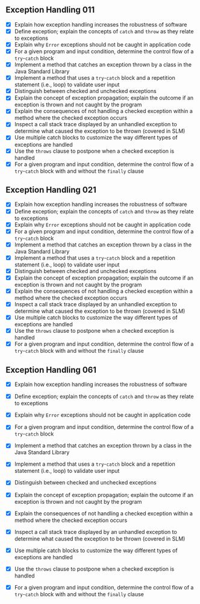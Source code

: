 ## Exception Handling 011
* [x] Explain how exception handling increases the robustness of software
* [x] Define exception; explain the concepts of `catch` and `throw` as they relate to exceptions
* [x] Explain why `Error` exceptions should not be caught in application code
* [x] For a given program and input condition, determine the control flow of a `try`-`catch` block
* [x] Implement a method that catches an exception thrown by a class in the Java Standard Library
* [x] Implement a method that uses a `try`-`catch` block and a repetition statement (i.e., loop) to validate user input
* [x] Distinguish between checked and unchecked exceptions
* [x] Explain the concept of exception propagation; explain the outcome if an exception is thrown and not caught by the program
* [x] Explain the consequences of not handling a checked exception within a method where the checked exception occurs
* [x] Inspect a call stack trace displayed by an unhandled exception to determine what caused the exception to be thrown (covered in SLM)
* [x] Use multiple catch blocks to customize the way different types of exceptions are handled
* [x] Use the `throws` clause to postpone when a checked exception is handled
* [x] For a given program and input condition, determine the control flow of a `try`-`catch` block with and without the `finally` clause

## Exception Handling 021
* [x] Explain how exception handling increases the robustness of software
* [x] Define exception; explain the concepts of `catch` and `throw` as they relate to exceptions
* [x] Explain why `Error` exceptions should not be caught in application code
* [x] For a given program and input condition, determine the control flow of a `try`-`catch` block
* [x] Implement a method that catches an exception thrown by a class in the Java Standard Library
* [x] Implement a method that uses a `try`-`catch` block and a repetition statement (i.e., loop) to validate user input
* [x] Distinguish between checked and unchecked exceptions
* [x] Explain the concept of exception propagation; explain the outcome if an exception is thrown and not caught by the program
* [x] Explain the consequences of not handling a checked exception within a method where the checked exception occurs
* [x] Inspect a call stack trace displayed by an unhandled exception to determine what caused the exception to be thrown (covered in SLM)
* [x] Use multiple catch blocks to customize the way different types of exceptions are handled
* [x] Use the `throws` clause to postpone when a checked exception is handled
* [x] For a given program and input condition, determine the control flow of a `try`-`catch` block with and without the `finally` clause

## Exception Handling 061
* [x] Explain how exception handling increases the robustness of software
* [x] Define exception; explain the concepts of `catch` and `throw` as they relate to exceptions
* [x] Explain why `Error` exceptions should not be caught in application code
* [x] For a given program and input condition, determine the control flow of a `try`-`catch` block
* [x] Implement a method that catches an exception thrown by a class in the Java Standard Library
* [x] Implement a method that uses a `try`-`catch` block and a repetition statement (i.e., loop)
      to validate user input
* [x] Distinguish between checked and unchecked exceptions
* [x] Explain the concept of exception propagation; explain the outcome if an exception is thrown
      and not caught by the program
* [x] Explain the consequences of not handling a checked exception within a method where the
      checked exception occurs
* [x] Inspect a call stack trace displayed by an unhandled exception to determine what caused the
      exception to be thrown (covered in SLM)
* [x] Use multiple catch blocks to customize the way different types of exceptions are handled
* [x] Use the `throws` clause to postpone when a checked exception is handled
* [x] For a given program and input condition, determine the control flow of a `try`-`catch` block
      with and without the `finally` clause












